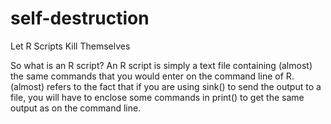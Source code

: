 # self-destruction

Let R Scripts Kill Themselves

So what is an R script?
An R script is simply a text file containing (almost) the same commands that you would enter on the command line of R. (almost) refers to the fact that if you are using sink() to send the output to a file, you will have to enclose some commands in print() to get the same output as on the command line.
